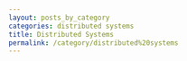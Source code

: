 ```yaml
---
layout: posts_by_category
categories: distributed systems
title: Distributed Systems
permalink: /category/distributed%20systems
---
```

